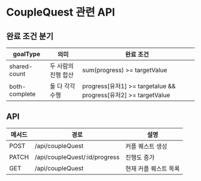 # CoupleQuest 관련 API

## 완료 조건 분기

| goalType | 의미 | 완료 조건 |
| --- | --- | --- |
| shared-count | 두 사람의 진행 합산 | sum(progress) >= targetValue |
| both-complete | 둘 다 각각 수행 | progress[유저1] >= targetalue && progress[유저2] >= targetValue |

## API
| 메서드 | 경로 | 설명|
| --- | --- | --- |
| POST | /api/coupleQuest | 커플 퀘스트 생성 |
| PATCH | /api/coupleQuest/:id/progress | 진행도 증가 |
| GET | /api/coupleQuest | 현재 커플 퀘스트 목록 |